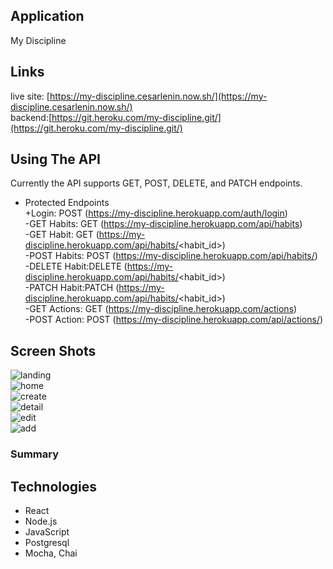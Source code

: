 ## Application
My Discipline

## Links
live site: [https://my-discipline.cesarlenin.now.sh/](https://my-discipline.cesarlenin.now.sh/)<br />
backend:[https://git.heroku.com/my-discipline.git/](https://git.heroku.com/my-discipline.git/)

## Using The API
Currently the API supports GET, POST, DELETE, and PATCH endpoints.

- Protected Endpoints<br />
    +Login: POST (https://my-discipline.herokuapp.com/auth/login)<br />
    -GET Habits: GET (https://my-discipline.herokuapp.com/api/habits)<br />
    -GET Habit: GET (https://my-discipline.herokuapp.com/api/habits/<habit_id>)<br />
    -POST Habits: POST (https://my-discipline.herokuapp.com/api/habits/)<br />
    -DELETE Habit:DELETE (https://my-discipline.herokuapp.com/api/habits/<habit_id>)<br />
    -PATCH Habit:PATCH (https://my-discipline.herokuapp.com/api/habits/<habit_id>)<br />
    -GET Actions: GET (https://my-discipline.herokuapp.com/actions)<br />
    -POST Action: POST (https://my-discipline.herokuapp.com/api/actions/)

## Screen Shots
![landing](images/landing.png)<br />
![home](images/home.png)<br />
![create](images/create.png)<br />
![detail](images/detail.png)<br />
![edit](images/edit.png)<br />
![add](images/add.png)<br />

### Summary


## Technologies
  - React
  - Node.js
  - JavaScript
  - Postgresql 
  - Mocha, Chai
